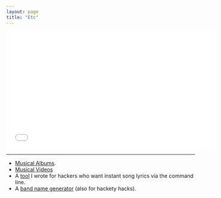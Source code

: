 ```yaml
---
layout: page 
title: "Etc"
---
```


<iframe width="560" height="315" src="//www.youtube.com/embed/CREndj3PUcY" frameborder="0" allowfullscreen></iframe>

----

  - [Musical Albums](https://ryanbarringtoncox.bandcamp.com/).
  - [Musical Videos](https://www.youtube.com/watch?v=C_J1G3M-_jI&list=PLEP0Foq1SruN9ZA-dz9VbSYaLCF1gWnVP)
  - A [tool](https://github.com/ryanbarringtoncox/command_line_lyrics) I wrote for hackers who want instant song lyrics via the command line.
  - A [band name generator](https://github.com/ryanbarringtoncox/band_name_generator) (also for hackety hacks).
